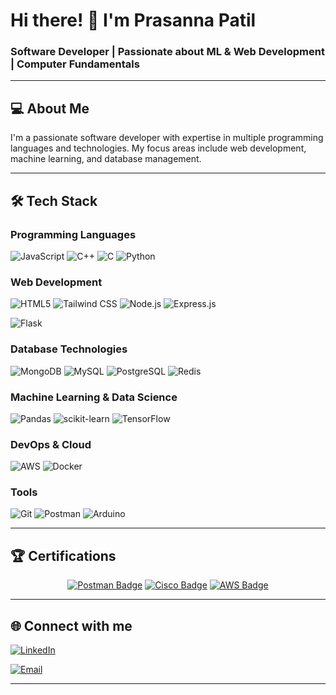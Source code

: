 # Hi there! 👋 I'm Prasanna Patil

### Software Developer | Passionate about ML & Web Development | Computer Fundamentals

---

## 💻 About Me

I'm a passionate software developer with expertise in multiple programming languages and technologies. My focus areas include web development, machine learning, and database management.

---

## 🛠️ Tech Stack

### Programming Languages
![JavaScript](https://img.shields.io/badge/JavaScript-F7DF1E?style=for-the-badge&logo=javascript&logoColor=black)
![C++](https://img.shields.io/badge/C%2B%2B-00599C?style=for-the-badge&logo=c%2B%2B&logoColor=white)  ![C](https://img.shields.io/badge/C-00599C?style=for-the-badge&logo=c&logoColor=white)
![Python](https://img.shields.io/badge/Python-3776AB?style=for-the-badge&logo=python&logoColor=white)

### Web Development
![HTML5](https://img.shields.io/badge/HTML5-E34F26?style=for-the-badge&logo=html5&logoColor=white)
![Tailwind CSS](https://img.shields.io/badge/Tailwind_CSS-38B2AC?style=for-the-badge&logo=tailwind-css&logoColor=white)
![Node.js](https://img.shields.io/badge/Node.js-43853D?style=for-the-badge&logo=nodejs&logoColor=white)
![Express.js](https://img.shields.io/badge/Express-000000?style=for-the-badge&logo=express&logoColor=white)

![Flask](https://img.shields.io/badge/Flask-000000?style=for-the-badge&logo=flask&logoColor=white)

### Database Technologies
![MongoDB](https://img.shields.io/badge/MongoDB-4EA94B?style=for-the-badge&logo=mongodb&logoColor=white)
![MySQL](https://img.shields.io/badge/MySQL-4479A1?style=for-the-badge&logo=mysql&logoColor=white)
![PostgreSQL](https://img.shields.io/badge/PostgreSQL-316192?style=for-the-badge&logo=postgresql&logoColor=white)
![Redis](https://img.shields.io/badge/Redis-DC382D?style=for-the-badge&logo=redis&logoColor=white)

### Machine Learning & Data Science
![Pandas](https://img.shields.io/badge/Pandas-2C2D72?style=for-the-badge&logo=pandas&logoColor=white)
![scikit-learn](https://img.shields.io/badge/scikit--learn-F7931E?style=for-the-badge&logo=scikit-learn&logoColor=white)
![TensorFlow](https://img.shields.io/badge/TensorFlow-FF6F00?style=for-the-badge&logo=tensorflow&logoColor=white)

### DevOps & Cloud
![AWS](https://img.shields.io/badge/AWS-232F3E?style=for-the-badge&logo=amazon-aws&logoColor=white)
![Docker](https://img.shields.io/badge/Docker-2CA5E0?style=for-the-badge&logo=docker&logoColor=white)

### Tools
![Git](https://img.shields.io/badge/Git-F05032?style=for-the-badge&logo=git&logoColor=white)
![Postman](https://img.shields.io/badge/Postman-FF6C37?style=for-the-badge&logo=postman&logoColor=white)
![Arduino](https://img.shields.io/badge/Arduino-00979D?style=for-the-badge&logo=Arduino&logoColor=white)

---

## 🏆 Certifications

<div align="center">
  <a href="https://drive.google.com/file/d/1lmDaBs5o0OBi6GJb3vUdZQQ_thCg3zeE/view?usp=sharing"><img src="https://img.shields.io/badge/Postman%20API%20Fundamentals-FF6C37?style=for-the-badge&logo=postman&logoColor=white" alt="Postman Badge"/></a>
  <a href="https://drive.google.com/file/d/1QXtJZH_xRJa4p5JqrXCq7XU41kRxdlI6/view?usp=sharing"><img src="https://img.shields.io/badge/Cisco%20Network%20Basics-1BA0D7?style=for-the-badge&logo=cisco&logoColor=white" alt="Cisco Badge"/></a>
  <a href="https://drive.google.com/file/d/1pNNYpnbwaXL6zhaZ6MUVFBv6mC9ZyY3N/view?usp=sharing"><img src="https://img.shields.io/badge/AWS%20Cloud%20Practitioner-232F3E?style=for-the-badge&logo=amazon-aws&logoColor=white" alt="AWS Badge"/></a>
</div>

<!-- You can add your certification links above by replacing the "#" in the href attributes -->

---


## 🌐 Connect with me

[![LinkedIn](https://img.shields.io/badge/LinkedIn-0077B5?style=for-the-badge&logo=linkedin&logoColor=white)](https://linkedin.com/in/yourprofile)

[![Email](https://img.shields.io/badge/Email-D14836?style=for-the-badge&logo=gmail&logoColor=white)](mailto:prasannapatil038@gamil.com)

---


